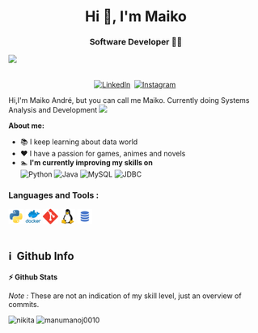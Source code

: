 <h1 align="center">Hi 👋, I'm Maiko</h1>
<h3 align="center">Software Developer 👨‍💻</h3>

![](https://komarev.com/ghpvc/?username=your-Maikoandre)

<p align="center">
<br>
<a href="https://www.linkedin.com/in/maiko-andr%C3%A9-1a33a5249/"><img src="https://img.shields.io/badge/linkedin-%230077B5.svg?&style=for-the-badge&logo=linkedin&logoColor=white" alt="LinkedIn" /></a>&nbsp;
<a href="https://www.instagram.com/haikoandrey?igsh=d3JsZGlwNG42emdp"><img src="https://img.shields.io/badge/instagram-purple.svg?&style=for-the-badge&logo=Instagram&logoColor=white" alt="Instagram"/></a>&nbsp;

Hi,I'm Maiko André, but you can call me Maiko. Currently doing Systems Analysis and Development <img src="https://media.giphy.com/media/WUlplcMpOCEmTGBtBW/giphy.gif" width="30">   


**About me:**

- 📚 I keep learning about data world
- ❤️ I have a passion for games, animes and novels
- 🏊 **I'm currently improving my skills on**<br>
![Python](https://img.shields.io/badge/Python-%7C-0%2C%2022%2C%20100)
![Java](https://img.shields.io/badge/Java-21-blue)
![MySQL](https://img.shields.io/badge/MySQL-8.0-orange)
![JDBC](https://img.shields.io/badge/JDBC-4.2-green)


### Languages and Tools :

<code><img height="30" src="https://raw.githubusercontent.com/github/explore/80688e429a7d4ef2fca1e82350fe8e3517d3494d/topics/python/python.png"></code>
<code><img height="30" src="https://raw.githubusercontent.com/github/explore/80688e429a7d4ef2fca1e82350fe8e3517d3494d/topics/docker/docker.png"></code>
<code><img height="30" src="https://raw.githubusercontent.com/github/explore/80688e429a7d4ef2fca1e82350fe8e3517d3494d/topics/git/git.png"></code>
<code><img height="30" src="https://raw.githubusercontent.com/github/explore/80688e429a7d4ef2fca1e82350fe8e3517d3494d/topics/linux/linux.png"></code>
<code><img height="30" src="https://raw.githubusercontent.com/github/explore/80688e429a7d4ef2fca1e82350fe8e3517d3494d/topics/sql/sql.png"></code>
<br>
<br>
 
<h2>ℹ️ &nbsp;Github Info</h2>

  <summary><b>⚡ Github Stats</b></summary>
  
<i> Note :</i>  These are not an indication of my skill level, just an overview of commits.

<img height="180em" src="https://github-readme-stats.vercel.app/api?username=Maikoandre&show_icons=true&locale=en&hide_border=true" alt="nikita" />
<img height="180em" src="https://github-readme-stats.vercel.app/api/top-langs?username=Maikoandre&show_icons=true&locale=en&layout=compact&langs_count=7&hide_border=true&hide=c" alt="manumanoj0010"/>
